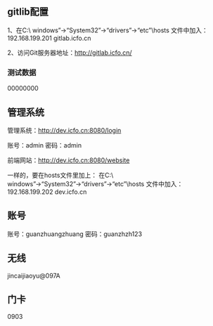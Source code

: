 
## gitlib配置
1、在C:\ windows”→“System32”→“drivers”→“etc”\hosts 文件中加入：
192.168.199.201  gitlab.icfo.cn

2、访问Git服务器地址：http://gitlab.icfo.cn/

### 测试数据
00000000

## 管理系统
管理系统：http://dev.icfo.cn:8080/login

账号：admin
密码：admin

前端网站：http://dev.icfo.cn:8080/website

一样的，要在hosts文件里加上：
在C:\ windows”→“System32”→“drivers”→“etc”\hosts 文件中加入：
192.168.199.202  dev.icfo.cn

## 账号
账号：guanzhuangzhuang
密码：guanzhzh123

## 无线
jincaijiaoyu@097A

## 门卡
0903




